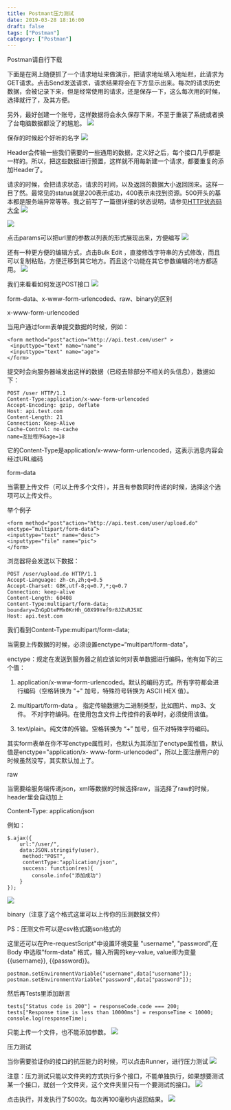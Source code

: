```yaml
---
title: Postmant压力测试
date: 2019-03-28 18:16:00
draft: false
tags: ["Postman"]
category: ["Postman"]
---
```


Postman请自行下载

下面是在网上随便抓了一个请求地址来做演示，把请求地址填入地址栏，此请求为GET请求。点击Send发送请求，请求结果将会在下方显示出来。每次的请求历史数据，会被记录下来，但是经常使用的请求，还是保存一下，这么每次用的时候，选择就行了，及其方便。

另外，最好创建一个账号，这样数据将会永久保存下来，不至于重装了系统或者换了台电脑数据都没了的尴尬。
![](https://img-blog.csdnimg.cn/img_convert/3fea11cd00cc15c65ffa0d8b20d86677.png)


保存的时候起个好听的名字
![](https://img-blog.csdnimg.cn/img_convert/93990e6ee3e367ae2cf87a9116a26bdd.png)


Header会传输一些我们需要的一些通用的数据，定义好之后，每个接口几乎都是一样的。所以，把这些数据进行预置，这样就不用每新建一个请求，都要重复的添加Header了。

请求的时候，会把请求状态，请求的时间，以及返回的数据大小返回回来。这样一目了然。最常见的status就是200表示成功，400表示未找到资源。500开头的基本都是服务端异常等等。我之前写了一篇很详细的状态说明，请参见[HTTP状态码大全](https://cywhat.cn/2019/03/07/http%E5%90%84%E4%B8%AAstatus-code%E4%BB%A3%E8%A1%A8%E4%BB%80%E4%B9%88%E6%84%8F%E6%80%9D/)
![](https://img-blog.csdnimg.cn/img_convert/21001692b3f24989dd93c7370f6c0fe9.png)

![](https://img-blog.csdnimg.cn/img_convert/1ee94aec5573735267fb282f90377d93.png)


点击params可以把url里的参数以列表的形式展现出来，方便编写
![](https://img-blog.csdnimg.cn/img_convert/ea54d62217323e9b20b0d03b28306f3e.png)


还有一种更方便的编辑方式，点击Bulk Edit ，直接修改字符串的方式修改，而且可以复制粘贴，方便迁移到其它地方。而且这个功能在其它参数编辑的地方都适用。
![](https://img-blog.csdnimg.cn/img_convert/ce04535d4f95cd16f1c858a42a7724b3.png)


我们来看看如何发送POST接口
![](https://img-blog.csdnimg.cn/img_convert/50e16c6c51ccd922142639c8bc06e7c9.png)


form-data、x-www-form-urlencoded、raw、binary的区别

x-www-form-urlencoded

当用户通过form表单提交数据的时候，例如：

    <form method="post"action="http://api.test.com/user" >
     <inputtype="text" name="name">
     <inputtype="text" name="age">
    </form>
提交时会向服务器端发出这样的数据（已经去除部分不相关的头信息），数据如下：

    POST /user HTTP/1.1
    Content-Type:application/x-www-form-urlencoded
    Accept-Encoding: gzip, deflate
    Host: api.test.com
    Content-Length: 21
    Connection: Keep-Alive
    Cache-Control: no-cache
    name=互扯程序&age=18

它的Content-Type是application/x-www-form-urlencoded，这表示消息内容会经过URL编码

form-data

当需要上传文件（可以上传多个文件），并且有参数同时传递的时候，选择这个选项可以上传文件。

举个例子

    <form method="post"action="http://api.test.com/user/upload.do" enctype=”multipart/form-data”>
    <inputtype="text" name="desc">
    <inputtype="file" name="pic">
    </form>
浏览器将会发送以下数据：

    POST /user/upload.do HTTP/1.1
    Accept-Language: zh-cn,zh;q=0.5
    Accept-Charset: GBK,utf-8;q=0.7,*;q=0.7
    Connection: keep-alive
    Content-Length: 60408
    Content-Type:multipart/form-data; boundary=ZnGpDtePMx0KrHh_G0X99Yef9r8JZsRJSXC
    Host: api.test.com
我们看到Content-Type:multipart/form-data;

当需要上传数据的时候，必须设置enctype=“multipart/form-data”，

enctype：规定在发送到服务器之前应该如何对表单数据进行编码，他有如下的三个值：

1. application/x-www-form-urlencoded。默认的编码方式。所有字符都会进行编码（空格转换为 "+" 加号，特殊符号转换为 ASCII HEX 值）。

2. multipart/form-data 。 指定传输数据为二进制类型，比如图片、mp3、文件。 不对字符编码。在使用包含文件上传控件的表单时，必须使用该值。

3. text/plain。纯文体的传输。空格转换为 “+” 加号，但不对特殊字符编码。

其实form表单在你不写enctype属性时，也默认为其添加了enctype属性值，默认值是enctype="application/x- www-form-urlencoded"，所以上面注册用户的时候虽然没写，其实默认加上了。

raw

当需要给服务端传递json，xml等数据的时候选择raw，当选择了raw的时候，header里会自动加上

Content-Type: application/json

例如：

    $.ajax({
        url:"/user/",
        data:JSON.stringify(user),
         method:"POST",
         contentType:"application/json",
         success: function(res){
            console.info("添加成功")
        }
    });
![](https://img-blog.csdnimg.cn/img_convert/bb7480fa9fc9f24c23f6d9be8029e579.png)

binary（注意了这个格式这里可以上传你的压测数据文件）

PS：压测文件可以是csv格式跟json格式的

这里还可以在Pre-requestScript"中设置环境变量 "username", "password",在Body 中选取"form-data" 格式，输入所需的key-value, value即为变量{{username}}, {{password}}。

    postman.setEnvironmentVariable("username",data["username"]);
    postman.setEnvironmentVariable("password",data["password"]);

然后再Tests里添加断言

    tests["Status code is 200"] = responseCode.code === 200;
    tests["Response time is less than 10000ms"] = responseTime < 10000;
    console.log(responseTime);

只能上传一个文件，也不能添加参数。
![](https://img-blog.csdnimg.cn/img_convert/6c381a1e9ae7b4a4c0c44e6e95059f97.png)


压力测试

当你需要验证你的接口的抗压能力的时候，可以点击Runner，进行压力测试
![](https://img-blog.csdnimg.cn/img_convert/c0d4f4547adb0e3cdc15e54704abf20a.png)


注意：压力测试只能以文件夹的方式执行多个接口，不能单独执行，如果想要测试某一个接口，就创一个文件夹，这个文件夹里只有一个要测试的接口。
![](https://img-blog.csdnimg.cn/img_convert/59da6db4f53379ce7f7d72a91ff303c1.png)


点击执行，并发执行了500次。每次再100毫秒内返回结果。
![](https://img-blog.csdnimg.cn/img_convert/d5a05c7b0316c18fd005f72ed4a16f63.png)

